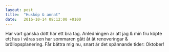 ```yaml
---
layout: post
title:  "Husköp & annat"
date:   2016-10-14 08:12:00 +0100
---
```

Har vart ganska dött här ett bra tag. Anledningen är att jag & min fru köpte ett hus i våras sen har sommaren gått åt åt renoveringar & bröllopsplanering.
Får bättra mig nu, snart är det spännande tider: Oktober!
